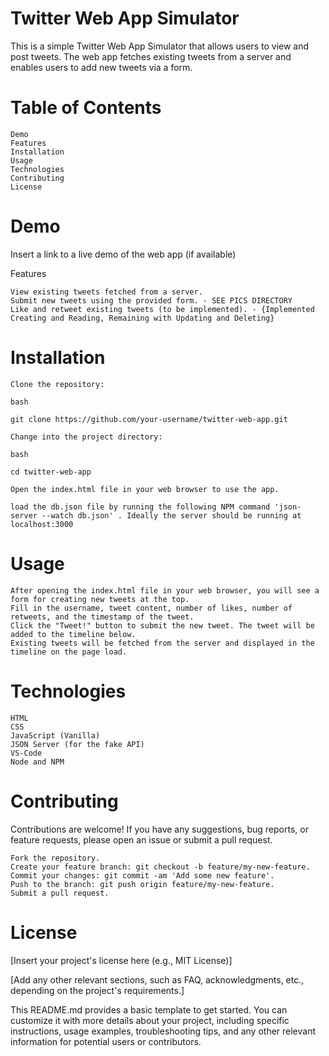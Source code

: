 # Twitter Web App Simulator

This is a simple Twitter Web App Simulator that allows users to view and post tweets. The web app fetches existing tweets from a server and enables users to add new tweets via a form.

# Table of Contents

    Demo
    Features
    Installation
    Usage
    Technologies
    Contributing
    License

# Demo

Insert a link to a live demo of the web app (if available)

Features

    View existing tweets fetched from a server.
    Submit new tweets using the provided form. - SEE PICS DIRECTORY
    Like and retweet existing tweets (to be implemented). - {Implemented Creating and Reading, Remaining with Updating and Deleting} 

# Installation

    Clone the repository:

    bash

    git clone https://github.com/your-username/twitter-web-app.git

    Change into the project directory:

    bash

    cd twitter-web-app

    Open the index.html file in your web browser to use the app.

    load the db.json file by running the following NPM command 'json-server --watch db.json' . Ideally the server should be running at localhost:3000

# Usage

    After opening the index.html file in your web browser, you will see a form for creating new tweets at the top.
    Fill in the username, tweet content, number of likes, number of retweets, and the timestamp of the tweet.
    Click the "Tweet!" button to submit the new tweet. The tweet will be added to the timeline below.
    Existing tweets will be fetched from the server and displayed in the timeline on the page load.

# Technologies

    HTML
    CSS
    JavaScript (Vanilla)
    JSON Server (for the fake API)
    VS-Code
    Node and NPM

# Contributing

Contributions are welcome! If you have any suggestions, bug reports, or feature requests, please open an issue or submit a pull request.

    Fork the repository.
    Create your feature branch: git checkout -b feature/my-new-feature.
    Commit your changes: git commit -am 'Add some new feature'.
    Push to the branch: git push origin feature/my-new-feature.
    Submit a pull request.

# License

[Insert your project's license here (e.g., MIT License)]

[Add any other relevant sections, such as FAQ, acknowledgments, etc., depending on the project's requirements.]

This README.md provides a basic template to get started. You can customize it with more details about your project, including specific instructions, usage examples, troubleshooting tips, and any other relevant information for potential users or contributors.
